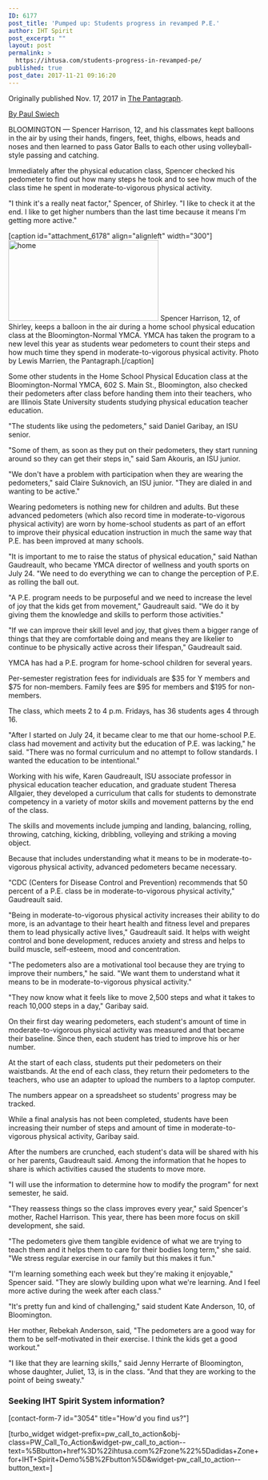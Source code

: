 ```yaml
---
ID: 6177
post_title: 'Pumped up: Students progress in revamped P.E.'
author: IHT Spirit
post_excerpt: ""
layout: post
permalink: >
  https://ihtusa.com/students-progress-in-revamped-pe/
published: true
post_date: 2017-11-21 09:16:20
---
```

Originally published Nov. 17, 2017 in <a href="http://www.pantagraph.com/lifestyles/health-med-fit/students-progress-in-revamped-p-e/article_9de47eef-5ef5-58d1-8810-d1f0002f324f.html" target="_blank" rel="nofollow noopener">The Pantagraph</a>.

<span id="author-popup-2f4aafda-bdf9-11de-a6e5-001cc4c03286-asset-9de47eef-5ef5-58d1-8810-d1f0002f324f" class="asset-byline" title="" data-original-title=""><a href="https://www.pantagraph.com/users/profile/Paul%20Swiech" target="_blank" rel="nofollow noopener">By Paul Swiech</a></span>
<p class="subscriber-preview">BLOOMINGTON — Spencer Harrison, 12, and his classmates kept balloons in the air by using their hands, fingers, feet, thighs, elbows, heads and noses and then learned to pass Gator Balls to each other using volleyball-style passing and catching.</p>
<p class="subscriber-preview">Immediately after the physical education class, Spencer checked his pedometer to find out how many steps he took and to see how much of the class time he spent in moderate-to-vigorous physical activity.</p>
<p class="subscriber-only">"I think it's a really neat factor," Spencer, of Shirley. "I like to check it at the end. I like to get higher numbers than the last time because it means I'm getting more active."</p>


[caption id="attachment_6178" align="alignleft" width="300"]<a href="https://ihtusa.com/wp-content/uploads/2017/11/share11-21.jpg"><img class="wp-image-6178 size-medium" src="https://ihtusa.com/wp-content/uploads/2017/11/share11-21-300x161.jpg" alt="home" width="300" height="161" /></a> Spencer Harrison, 12, of Shirley, keeps a balloon in the air during a home school physical education class at the Bloomington-Normal YMCA. YMCA has taken the program to a new level this year as students wear pedometers to count their steps and how much time they spend in moderate-to-vigorous physical activity. Photo by Lewis Marrien, the Pantagraph.[/caption]
<p class="subscriber-only"><!--more-->Some other students in the Home School Physical Education class at the Bloomington-Normal YMCA, 602 S. Main St., Bloomington, also checked their pedometers after class before handing them into their teachers, who are Illinois State University students studying physical education teacher education.</p>
<p class="subscriber-only">"The students like using the pedometers," said Daniel Garibay, an ISU senior.</p>
<p class="subscriber-only">"Some of them, as soon as they put on their pedometers, they start running around so they can get their steps in," said Sam Akouris, an ISU junior.</p>
<p class="subscriber-only">"We don't have a problem with participation when they are wearing the pedometers," said Claire Suknovich, an ISU junior. "They are dialed in and wanting to be active."</p>
<p class="subscriber-only">Wearing pedometers is nothing new for children and adults. But these advanced pedometers (which also record time in moderate-to-vigorous physical activity) are worn by home-school students as part of an effort to improve their physical education instruction in much the same way that P.E. has been improved at many schools.</p>
<p class="subscriber-only">"It is important to me to raise the status of physical education," said Nathan Gaudreault, who became YMCA director of wellness and youth sports on July 24. "We need to do everything we can to change the perception of P.E. as rolling the ball out.</p>
<p class="subscriber-only">"A P.E. program needs to be purposeful and we need to increase the level of joy that the kids get from movement," Gaudreault said. "We do it by giving them the knowledge and skills to perform those activities."</p>
<p class="subscriber-only">"If we can improve their skill level and joy, that gives them a bigger range of things that they are comfortable doing and means they are likelier to continue to be physically active across their lifespan," Gaudreault said.</p>
<p class="subscriber-only">YMCA has had a P.E. program for home-school children for several years.</p>
<p class="subscriber-only">Per-semester registration fees for individuals are $35 for Y members and $75 for non-members. Family fees are $95 for members and $195 for non-members.</p>
<p class="subscriber-only">The class, which meets 2 to 4 p.m. Fridays, has 36 students ages 4 through 16.</p>
<p class="subscriber-only">"After I started on July 24, it became clear to me that our home-school P.E. class had movement and activity but the education of P.E. was lacking," he said. "There was no formal curriculum and no attempt to follow standards. I wanted the education to be intentional."</p>
<p class="subscriber-only">Working with his wife, Karen Gaudreault, ISU associate professor in physical education teacher education, and graduate student Theresa Allgaier, they developed a curriculum that calls for students to demonstrate competency in a variety of motor skills and movement patterns by the end of the class.</p>
<p class="subscriber-only">The skills and movements include jumping and landing, balancing, rolling, throwing, catching, kicking, dribbling, volleying and striking a moving object.</p>
<p class="subscriber-only">Because that includes understanding what it means to be in moderate-to-vigorous physical activity, advanced pedometers became necessary.</p>
<p class="subscriber-only">"CDC (Centers for Disease Control and Prevention) recommends that 50 percent of a P.E. class be in moderate-to-vigorous physical activity," Gaudreault said.</p>
<p class="subscriber-only">"Being in moderate-to-vigorous physical activity increases their ability to do more, is an advantage to their heart health and fitness level and prepares them to lead physically active lives," Gaudreault said. It helps with weight control and bone development, reduces anxiety and stress and helps to build muscle, self-esteem, mood and concentration.</p>
<p class="subscriber-only">"The pedometers also are a motivational tool because they are trying to improve their numbers," he said. "We want them to understand what it means to be in moderate-to-vigorous physical activity."</p>
<p class="subscriber-only">"They now know what it feels like to move 2,500 steps and what it takes to reach 10,000 steps in a day," Garibay said.</p>
<p id="tncms-region-article_instory_middle" class="tncms-region hidden-print">On their first day wearing pedometers, each student's amount of time in moderate-to-vigorous physical activity was measured and that became their baseline. Since then, each student has tried to improve his or her number.</p>
<p class="subscriber-only">At the start of each class, students put their pedometers on their waistbands. At the end of each class, they return their pedometers to the teachers, who use an adapter to upload the numbers to a laptop computer.</p>
<p class="subscriber-only">The numbers appear on a spreadsheet so students' progress may be tracked.</p>
<p class="subscriber-only">While a final analysis has not been completed, students have been increasing their number of steps and amount of time in moderate-to-vigorous physical activity, Garibay said.</p>
<p class="subscriber-only">After the numbers are crunched, each student's data will be shared with his or her parents, Gaudreault said. Among the information that he hopes to share is which activities caused the students to move more.</p>
<p class="subscriber-only">"I will use the information to determine how to modify the program" for next semester, he said.</p>
<p class="subscriber-only">"They reassess things so the class improves every year," said Spencer's mother, Rachel Harrison. This year, there has been more focus on skill development, she said.</p>
<p class="subscriber-only">"The pedometers give them tangible evidence of what we are trying to teach them and it helps them to care for their bodies long term," she said. "We stress regular exercise in our family but this makes it fun."</p>
<p class="subscriber-only">"I'm learning something each week but they're making it enjoyable," Spencer said. "They are slowly building upon what we're learning. And I feel more active during the week after each class."</p>
<p class="subscriber-only">"It's pretty fun and kind of challenging," said student Kate Anderson, 10, of Bloomington.</p>
<p class="subscriber-only">Her mother, Rebekah Anderson, said, "The pedometers are a good way for them to be self-motivated in their exercise. I think the kids get a good workout."</p>
<p class="subscriber-only">"I like that they are learning skills," said Jenny Herrarte of Bloomington, whose daughter, Juliet, 13, is in the class. "And that they are working to the point of being sweaty."</p>

<h3 class="article-newsletter-signup">Seeking IHT Spirit System information?</h3>
<p class="article-newsletter-signup">[contact-form-7 id="3054" title="How'd you find us?"]</p>
[turbo_widget widget-prefix=pw_call_to_action&obj-class=PW_Call_To_Action&widget-pw_call_to_action--text=%5Bbutton+href%3D%22ihtusa.com%2Fzone%22%5Dadidas+Zone+for+IHT+Spirit+Demo%5B%2Fbutton%5D&widget-pw_call_to_action--button_text=]